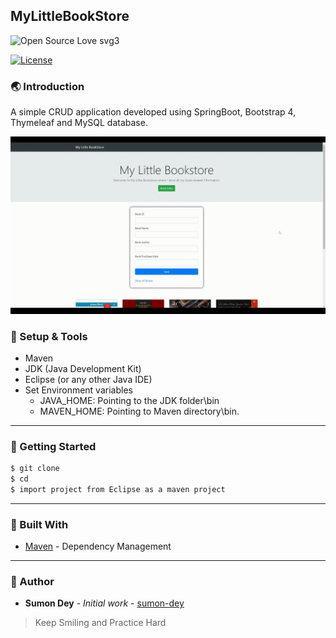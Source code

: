 ## MyLittleBookStore

![Open Source Love svg3](https://badges.frapsoft.com/os/v3/open-source.svg?v=103 "Open Source Love")

[![License](https://img.shields.io/badge/License-Apache%202.0-blue.svg?style=for-the-badge "Apache License")][license]

###  :earth_asia: Introduction
A simple CRUD application developed using SpringBoot, Bootstrap 4, Thymeleaf and MySQL database.

![MyLittleBookStore Application](images/MyLittleBookStore.gif)

###  :wrench: Setup & Tools
* Maven
* JDK (Java Development Kit)
* Eclipse (or any other Java IDE)
* Set Environment variables      
    * JAVA_HOME: Pointing to the JDK folder\bin
    * MAVEN_HOME: Pointing to Maven directory\bin.

***
	
###  :running: Getting Started
```sh
$ git clone 
$ cd 
$ import project from Eclipse as a maven project
```
***

###  :wrench: Built With

* [Maven](https://maven.apache.org/) - Dependency Management

***

###  :pencil: Author

* **Sumon Dey** - *Initial work* - [sumon-dey](https://github.com/sumon-dey "Sumon Dey") 

>Keep Smiling and Practice Hard 

[license]: https://opensource.org/licenses/Apache-2.0
